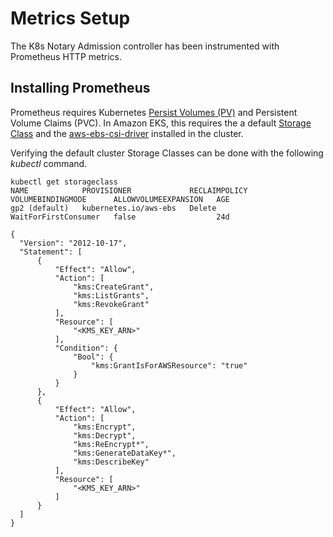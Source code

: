# Metrics Setup

The K8s Notary Admission controller has been instrumented with Prometheus HTTP metrics.

## Installing Prometheus

Prometheus requires Kubernetes [Persist Volumes (PV)](https://kubernetes.io/docs/concepts/storage/persistent-volumes/) and Persistent Volume Claims (PVC). In Amazon EKS, this requires the a default [Storage Class](https://kubernetes.io/docs/concepts/storage/storage-classes/) and the [aws-ebs-csi-driver](https://docs.aws.amazon.com/eks/latest/userguide/ebs-csi.html) installed in the cluster.

Verifying the default cluster Storage Classes can be done with the following _kubectl_ command.

```
kubectl get storageclass
NAME            PROVISIONER             RECLAIMPOLICY   VOLUMEBINDINGMODE      ALLOWVOLUMEEXPANSION   AGE
gp2 (default)   kubernetes.io/aws-ebs   Delete          WaitForFirstConsumer   false                  24d
```





```
{
  "Version": "2012-10-17",
  "Statement": [
      {
          "Effect": "Allow",
          "Action": [
              "kms:CreateGrant",
              "kms:ListGrants",
              "kms:RevokeGrant"
          ],
          "Resource": [
              "<KMS_KEY_ARN>"
          ],
          "Condition": {
              "Bool": {
                  "kms:GrantIsForAWSResource": "true"
              }
          }
      },
      {
          "Effect": "Allow",
          "Action": [
              "kms:Encrypt",
              "kms:Decrypt",
              "kms:ReEncrypt*",
              "kms:GenerateDataKey*",
              "kms:DescribeKey"
          ],
          "Resource": [
              "<KMS_KEY_ARN>"
          ]
      }
  ]
}
```